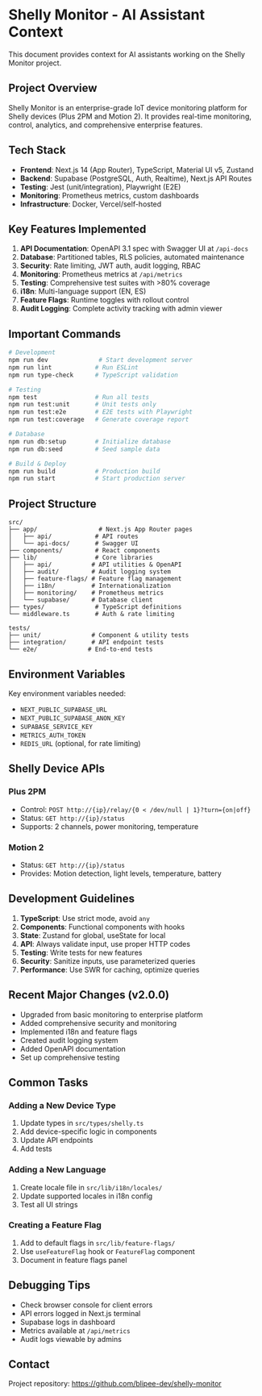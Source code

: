 # Shelly Monitor - AI Assistant Context

This document provides context for AI assistants working on the Shelly Monitor project.

## Project Overview

Shelly Monitor is an enterprise-grade IoT device monitoring platform for Shelly devices (Plus 2PM and Motion 2). It provides real-time monitoring, control, analytics, and comprehensive enterprise features.

## Tech Stack

- **Frontend**: Next.js 14 (App Router), TypeScript, Material UI v5, Zustand
- **Backend**: Supabase (PostgreSQL, Auth, Realtime), Next.js API Routes
- **Testing**: Jest (unit/integration), Playwright (E2E)
- **Monitoring**: Prometheus metrics, custom dashboards
- **Infrastructure**: Docker, Vercel/self-hosted

## Key Features Implemented

1. **API Documentation**: OpenAPI 3.1 spec with Swagger UI at `/api-docs`
2. **Database**: Partitioned tables, RLS policies, automated maintenance
3. **Security**: Rate limiting, JWT auth, audit logging, RBAC
4. **Monitoring**: Prometheus metrics at `/api/metrics`
5. **Testing**: Comprehensive test suites with >80% coverage
6. **i18n**: Multi-language support (EN, ES)
7. **Feature Flags**: Runtime toggles with rollout control
8. **Audit Logging**: Complete activity tracking with admin viewer

## Important Commands

```bash
# Development
npm run dev              # Start development server
npm run lint            # Run ESLint
npm run type-check      # TypeScript validation

# Testing
npm test                # Run all tests
npm run test:unit       # Unit tests only
npm run test:e2e        # E2E tests with Playwright
npm run test:coverage   # Generate coverage report

# Database
npm run db:setup        # Initialize database
npm run db:seed         # Seed sample data

# Build & Deploy
npm run build           # Production build
npm run start           # Start production server
```

## Project Structure

```
src/
├── app/                 # Next.js App Router pages
│   ├── api/            # API routes
│   └── api-docs/       # Swagger UI
├── components/         # React components
├── lib/                # Core libraries
│   ├── api/           # API utilities & OpenAPI
│   ├── audit/         # Audit logging system
│   ├── feature-flags/ # Feature flag management
│   ├── i18n/          # Internationalization
│   ├── monitoring/    # Prometheus metrics
│   └── supabase/      # Database client
├── types/              # TypeScript definitions
└── middleware.ts       # Auth & rate limiting

tests/
├── unit/              # Component & utility tests
├── integration/       # API endpoint tests
└── e2e/              # End-to-end tests
```

## Environment Variables

Key environment variables needed:
- `NEXT_PUBLIC_SUPABASE_URL`
- `NEXT_PUBLIC_SUPABASE_ANON_KEY`
- `SUPABASE_SERVICE_KEY`
- `METRICS_AUTH_TOKEN`
- `REDIS_URL` (optional, for rate limiting)

## Shelly Device APIs

### Plus 2PM
- Control: `POST http://{ip}/relay/{0 < /dev/null | 1}?turn={on|off}`
- Status: `GET http://{ip}/status`
- Supports: 2 channels, power monitoring, temperature

### Motion 2
- Status: `GET http://{ip}/status`
- Provides: Motion detection, light levels, temperature, battery

## Development Guidelines

1. **TypeScript**: Use strict mode, avoid `any`
2. **Components**: Functional components with hooks
3. **State**: Zustand for global, useState for local
4. **API**: Always validate input, use proper HTTP codes
5. **Testing**: Write tests for new features
6. **Security**: Sanitize inputs, use parameterized queries
7. **Performance**: Use SWR for caching, optimize queries

## Recent Major Changes (v2.0.0)

- Upgraded from basic monitoring to enterprise platform
- Added comprehensive security and monitoring
- Implemented i18n and feature flags
- Created audit logging system
- Added OpenAPI documentation
- Set up comprehensive testing

## Common Tasks

### Adding a New Device Type
1. Update types in `src/types/shelly.ts`
2. Add device-specific logic in components
3. Update API endpoints
4. Add tests

### Adding a New Language
1. Create locale file in `src/lib/i18n/locales/`
2. Update supported locales in i18n config
3. Test all UI strings

### Creating a Feature Flag
1. Add to default flags in `src/lib/feature-flags/`
2. Use `useFeatureFlag` hook or `FeatureFlag` component
3. Document in feature flags panel

## Debugging Tips

- Check browser console for client errors
- API errors logged in Next.js terminal
- Supabase logs in dashboard
- Metrics available at `/api/metrics`
- Audit logs viewable by admins

## Contact

Project repository: https://github.com/blipee-dev/shelly-monitor
